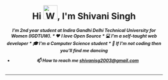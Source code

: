 <h1 align="center">Hi <img src="https://raw.githubusercontent.com/nixin72/nixin72/master/wave.gif" 
         alt="Waving hand animated gif"
         height="45"
         width="45" />, I'm Shivani Singh</h1>
<h5 align="center">
I’m 2nd year student at Indira Gandhi Delhi Technical University for Women (IGDTUW).  
* ❤ I love Open Source
* 💻 I'm a self-taught web developer
* 🎓 I'm a Computer Science student
* 💃 If I'm not coding then you'll find me dancing 



- 📫 How to reach me **shivanisg2003@gmail.com**
<br><br>
<hr>


